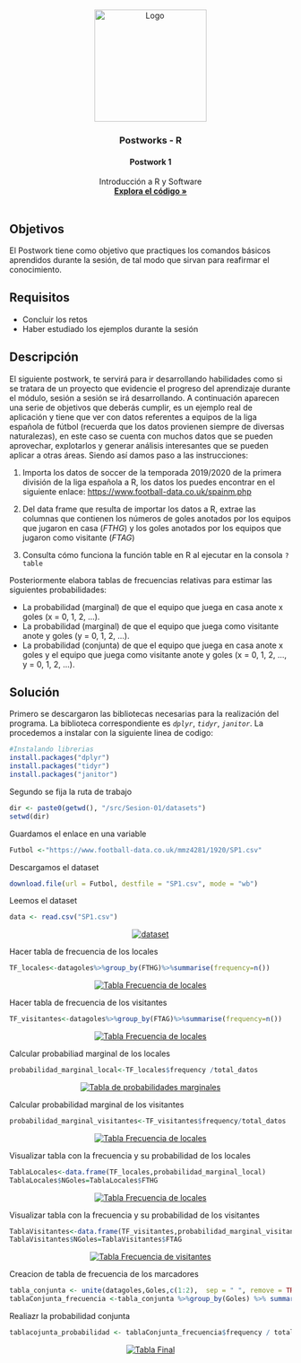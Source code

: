 

<!-- PROJECT LOGO -->
<br />
<p align="center">
  <a href="https://github.com/Team-17-Bedu/r-postworks">
    <img src="https://github.com/Team-17-Bedu/r-postworks/blob/main/img/logo.png" alt="Logo" width="200" height="200">
  </a>

  <h3 align="center"><strong>Postworks - R</strong></h3>
  <h4 align="center"><strong>Postwork 1</strong></h4>
  <p align="center">
    Introducción a R y Software
    <br />
    <a href="Postwork-01.R"><strong>Explora el código »</strong></a>
    <br/>
    <br/>
  </p>
  
</p>

## Objetivos
El Postwork tiene como objetivo que practiques los comandos básicos aprendidos durante la sesión, de tal modo que sirvan para reafirmar el conocimiento.

## Requisitos
- Concluir los retos
- Haber estudiado los ejemplos durante la sesión

## Descripción
El siguiente postwork, te servirá para ir desarrollando habilidades como si se tratara de un proyecto que evidencie el progreso del aprendizaje durante el módulo, sesión a sesión se irá desarrollando. A continuación aparecen una serie de objetivos que deberás cumplir, es un ejemplo real de aplicación y tiene que ver con datos referentes a equipos de la liga española de fútbol (recuerda que los datos provienen siempre de diversas naturalezas), en este caso se cuenta con muchos datos que se pueden aprovechar, explotarlos y generar análisis interesantes que se pueden aplicar a otras áreas. Siendo así damos paso a las instrucciones:

1. Importa los datos de soccer de la temporada 2019/2020 de la primera división de la liga española a R, los datos los puedes encontrar en el siguiente enlace: https://www.football-data.co.uk/spainm.php

2. Del data frame que resulta de importar los datos a R, extrae las columnas que contienen los números de goles anotados por los equipos que jugaron en casa (_FTHG_) y los goles anotados por los equipos que jugaron como visitante (_FTAG_)

3. Consulta cómo funciona la función table en R al ejecutar en la consola `?table`

Posteriormente elabora tablas de frecuencias relativas para estimar las siguientes probabilidades:


- La probabilidad (marginal) de que el equipo que juega en casa anote x goles (x = 0, 1, 2, ...).
- La probabilidad (marginal) de que el equipo que juega como visitante anote y goles (y = 0, 1, 2, ...).
- La probabilidad (conjunta) de que el equipo que juega en casa anote x goles y el equipo que juega como visitante anote y goles (x = 0, 1, 2, ..., y = 0, 1, 2, ...).

## Solución
Primero se descargaron las bibliotecas necesarias para la realización del programa. La biblioteca correspondiente es _`dplyr`_, _`tidyr`_, _`janitor`_. La procedemos a instalar con la siguiente linea de codigo:

```r
#Instalando librerias
install.packages("dplyr")
install.packages("tidyr")
install.packages("janitor")
```
Segundo se fija la ruta de trabajo 

```r
dir <- paste0(getwd(), "/src/Sesion-01/datasets")
setwd(dir)
```

Guardamos el enlace en una variable 
```r
Futbol <-"https://www.football-data.co.uk/mmz4281/1920/SP1.csv"
```

Descargamos el dataset 
```r
download.file(url = Futbol, destfile = "SP1.csv", mode = "wb")
```

Leemos el dataset 
```r
data <- read.csv("SP1.csv")
```

<p align="center">
  <a href="https://github.com/Team-17-Bedu/r-postworks">
    <img src="https://github.com/Team-17-Bedu/r-postworks/blob/main/img/Sesion-01-captura.jpeg" alt="dataset">
  </a>
</p>

Hacer tabla de frecuencia de los locales 
```r
TF_locales<-datagoles%>%group_by(FTHG)%>%summarise(frequency=n())
```
<p align="center">
  <a href="https://github.com/Team-17-Bedu/r-postworks">
    <img src="https://github.com/Team-17-Bedu/r-postworks/blob/main/img/Sesion-01-captura-2.jpeg" alt="Tabla Frecuencia de locales">
  </a>
</p>

Hacer tabla de frecuencia de los visitantes 
```r
TF_visitantes<-datagoles%>%group_by(FTAG)%>%summarise(frequency=n())
```
<p align="center">
  <a href="https://github.com/Team-17-Bedu/r-postworks">
    <img src="https://github.com/Team-17-Bedu/r-postworks/blob/main/img/Sesion-01-captura-3.jpeg" alt="Tabla Frecuencia de locales">
  </a>
</p>

Calcular probabiliad marginal de los locales 
```r
probabilidad_marginal_local<-TF_locales$frequency /total_datos
```
<p align="center">
  <a href="https://github.com/Team-17-Bedu/r-postworks">
    <img src="https://github.com/Team-17-Bedu/r-postworks/blob/main/img/Sesion-01-captura-3.jpeg" alt="Tabla de probabilidades marginales">
  </a>
</p>

Calcular probabilidad marginal de los visitantes 
```r
probabilidad_marginal_visitantes<-TF_visitantes$frequency/total_datos
```
<p align="center">
  <a href="https://github.com/Team-17-Bedu/r-postworks">
    <img src="https://github.com/Team-17-Bedu/r-postworks/blob/main/img/Sesion-01-captura-3.jpeg" alt="Tabla Frecuencia de locales">
  </a>
</p>

Visualizar tabla con la frecuencia y su probabilidad de los locales 
```r
TablaLocales<-data.frame(TF_locales,probabilidad_marginal_local)
TablaLocales$NGoles=TablaLocales$FTHG
```
<p align="center">
  <a href="https://github.com/Team-17-Bedu/r-postworks">
    <img src="https://github.com/Team-17-Bedu/r-postworks/blob/main/img/Sesion-01-captura-4.jpeg" alt="Tabla Frecuencia de locales">
  </a>
</p>
Visualizar tabla con la frecuencia y su probabilidad de los visitantes 

```r
TablaVisitantes<-data.frame(TF_visitantes,probabilidad_marginal_visitantes)
TablaVisitantes$NGoles=TablaVisitantes$FTAG
```
<p align="center">
  <a href="https://github.com/Team-17-Bedu/r-postworks">
    <img src="https://github.com/Team-17-Bedu/r-postworks/blob/main/img/Sesion-01-captura-5.jpeg" alt="Tabla Frecuencia de visitantes">
  </a>
</p>

Creacion de tabla de frecuencia de los marcadores 
```r
tabla_conjunta <- unite(datagoles,Goles,c(1:2),  sep = " ", remove = TRUE)
tablaConjunta_frecuencia <-tabla_conjunta %>%group_by(Goles) %>% summarise(frequency = n())
```
Realiazr la probabilidad conjunta 
```r
tablacojunta_probabilidad <- tablaConjunta_frecuencia$frequency / total_datos
```
<p align="center">
  <a href="https://github.com/Team-17-Bedu/r-postworks">
    <img src="https://github.com/Team-17-Bedu/r-postworks/blob/main/img/Sesion-01-captura-6.jpeg" alt="Tabla Final">
  </a>
</p>
